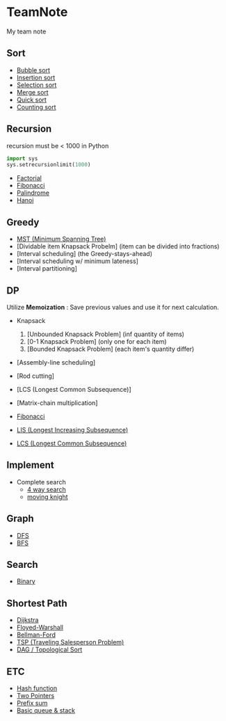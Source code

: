 # TeamNote

My team note

## Sort
  
- [Bubble sort](sort/bub.md)
- [Insertion sort](sort/ins.md)
- [Selection sort](sort/sel.md)
- [Merge sort](sort/mer.md)
- [Quick sort](sort/qck.md)
- [Counting sort](sort/counting.md)

## Recursion

recursion must be < 1000 in Python

``` python
import sys
sys.setrecursionlimit(1000)
```

- [Factorial](recursion/facto.md)
- [Fibonacci](recursion/fibo.md)
- [Palindrome](recursion/palin.md)
- [Hanoi](recursion/hanoi.md)

## Greedy

- [MST (Minimum Spanning Tree)](Greedy/mst.md)
- [Dividable item Knapsack Probelm] (item can be divided into fractions)
- [Interval scheduling] (the Greedy-stays-ahead)
- [Interval scheduling w/ minimum lateness]
- [Interval partitioning]

## DP  

Utilize __Memoization__ : Save previous values and use it for next calculation.

- Knapsack
  1. [Unbounded Knapsack Problem] (inf quantity of items)
  2. [0-1 Knapsack Problem] (only one for each item)
  3. [Bounded Knapsack Problem] (each item's quantity differ)

- [Assembly-line scheduling]
- [Rod cutting]
- [LCS (Longest Common Subsequence)]
- [Matrix-chain multiplication]
- [Fibonacci](DP/fiboDP.md)
- [LIS (Longest Increasing Subsequence)](DP/lis.md)
- [LCS (Longest Common Subsequence)](DP/lcs.md)

## Implement

- Complete search
  - [4 way search](implement/fourWay.md)
  - [moving knight](implement/knight.md)

## Graph

- [DFS](graph/dfs.md)
- [BFS](graph/bfs.md)

## Search

- [Binary](Search/binary.md)

## Shortest Path

- [Dijkstra](ShortestPath/dijkstra.md)
- [Floyed-Warshall](ShortestPath/floyedWarshall.md)
- [Bellman-Ford](ShortestPath/bellmanFord.md)
- [TSP (Traveling Salesperson Problem)](ShortestPath/tsp.md)
- [DAG / Topological Sort](Shortest/dag_topoSort.md)

## ETC

- [Hash function](hash.md)
- [Two Pointers](twoPointers.md)
- [Prefix sum](prefixSum.md)
- [Basic queue & stack](qAndStack.md)